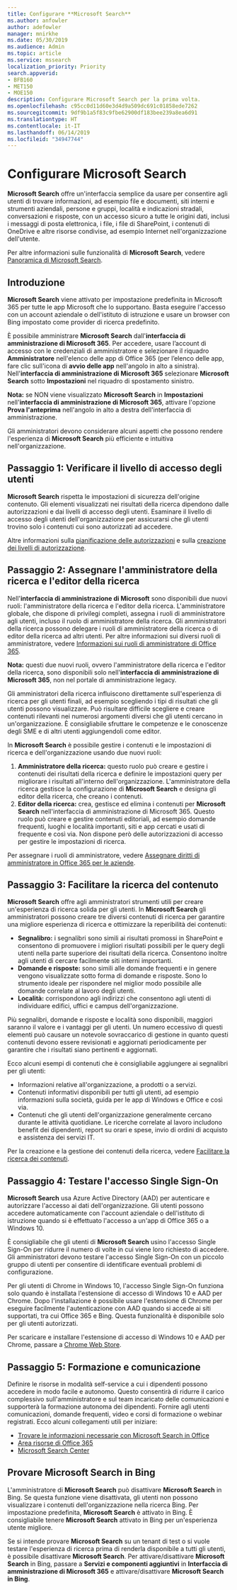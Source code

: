 ```yaml
---
title: Configurare **Microsoft Search**
ms.author: anfowler
author: adefowler
manager: mnirkhe
ms.date: 05/30/2019
ms.audience: Admin
ms.topic: article
ms.service: mssearch
localization_priority: Priority
search.appverid:
- BFB160
- MET150
- MOE150
description: Configurare Microsoft Search per la prima volta.
ms.openlocfilehash: c95cc0d11d60e3d4d9a509dc691c01858ede7262
ms.sourcegitcommit: 9df9b1a5f83c9fbe62900df183bee239a8ea6d91
ms.translationtype: HT
ms.contentlocale: it-IT
ms.lasthandoff: 06/14/2019
ms.locfileid: "34947744"
---
```

# <a name="set-up-microsoft-search"></a>Configurare Microsoft Search

**Microsoft Search** offre un'interfaccia semplice da usare per consentire agli utenti di trovare informazioni, ad esempio file e documenti, siti interni e strumenti aziendali, persone e gruppi, località e indicazioni stradali, conversazioni e risposte, con un accesso sicuro a tutte le origini dati, inclusi i messaggi di posta elettronica, i file, i file di SharePoint, i contenuti di OneDrive e altre risorse condivise, ad esempio Internet nell'organizzazione dell'utente.

Per altre informazioni sulle funzionalità di **Microsoft Search**, vedere [Panoramica di Microsoft Search](overview-microsoft-search.md).

## <a name="get-started"></a>Introduzione

**Microsoft Search** viene attivato per impostazione predefinita in Microsoft 365 per tutte le app Microsoft che lo supportano. Basta eseguire l'accesso con un account aziendale o dell'istituto di istruzione e usare un browser con Bing impostato come provider di ricerca predefinito.

È possibile amministrare **Microsoft Search** dall'**interfaccia di amministrazione di Microsoft 365**. Per accedere, usare l’account di accesso con le credenziali di amministratore e selezionare il riquadro **Amministratore** nell'elenco delle app di Office 365 (per l’elenco delle app, fare clic sull'icona di **avvio delle app** nell'angolo in alto a sinistra). Nell'**interfaccia di amministrazione di Microsoft 365** selezionare **Microsoft Search** sotto **Impostazioni** nel riquadro di spostamento sinistro. 

**Nota:** se NON viene visualizzato **Microsoft Search** in **Impostazioni** nell'**interfaccia di amministrazione di Microsoft 365**, attivare l'opzione **Prova l'anteprima** nell'angolo in alto a destra dell'interfaccia di amministrazione. 

Gli amministratori devono considerare alcuni aspetti che possono rendere l'esperienza di **Microsoft Search** più efficiente e intuitiva nell'organizzazione.

## <a name="step-1-check-access-level-of-your-users"></a>Passaggio 1: Verificare il livello di accesso degli utenti

**Microsoft Search** rispetta le impostazioni di sicurezza dell'origine contenuto. Gli elementi visualizzati nei risultati della ricerca dipendono dalle autorizzazioni e dai livelli di accesso degli utenti. Esaminare il livello di accesso degli utenti dell'organizzazione per assicurarsi che gli utenti trovino solo i contenuti cui sono autorizzati ad accedere.

Altre informazioni sulla [pianificazione delle autorizzazioni](https://docs.microsoft.com/it-IT/sharepoint/plan-your-permissions-strategy) e sulla [creazione dei livelli di autorizzazione](https://docs.microsoft.com/it-IT/sharepoint/how-to-create-and-edit-permission-levels).

## <a name="step-2-assign-search-admin-and-search-editor"></a>Passaggio 2: Assegnare l'amministratore della ricerca e l'editor della ricerca

Nell'**interfaccia di amministrazione di Microsoft** sono disponibili due nuovi ruoli: l'amministratore della ricerca e l'editor della ricerca.  L'amministratore globale, che dispone di privilegi completi, assegna i ruoli di amministratore agli utenti, incluso il ruolo di amministratore della ricerca. Gli amministratori della ricerca possono delegare i ruoli di amministratore della ricerca o di editor della ricerca ad altri utenti. Per altre informazioni sui diversi ruoli di amministratore, vedere [Informazioni sui ruoli di amministratore di Office 365](https://docs.microsoft.com/office365/admin/add-users/about-admin-roles?view=o365-worldwide).

**Nota:** questi due nuovi ruoli, ovvero l'amministratore della ricerca e l'editor della ricerca, sono disponibili solo nell'**interfaccia di amministrazione di Microsoft 365**, non nel portale di amministrazione legacy. 

Gli amministratori della ricerca influiscono direttamente sull'esperienza di ricerca per gli utenti finali, ad esempio scegliendo i tipi di risultati che gli utenti possono visualizzare. Può risultare difficile scegliere e creare contenuti rilevanti nei numerosi argomenti diversi che gli utenti cercano in un'organizzazione. È consigliabile sfruttare le competenze e le conoscenze degli SME e di altri utenti aggiungendoli come editor. 

In **Microsoft Search** è possibile gestire i contenuti e le impostazioni di ricerca e dell'organizzazione usando due nuovi ruoli:
1. **Amministratore della ricerca:** questo ruolo può creare e gestire i contenuti dei risultati della ricerca e definire le impostazioni query per migliorare i risultati all'interno dell'organizzazione. L'amministratore della ricerca gestisce la configurazione di **Microsoft Search** e designa gli editor della ricerca, che creano i contenuti.
2. **Editor della ricerca:** crea, gestisce ed elimina i contenuti per **Microsoft Search** nell'interfaccia di amministrazione di Microsoft 365. Questo ruolo può creare e gestire contenuti editoriali, ad esempio domande frequenti, luoghi e località importanti, siti e app cercati e usati di frequente e così via. Non dispone però delle autorizzazioni di accesso per gestire le impostazioni di ricerca.

Per assegnare i ruoli di amministratore, vedere [Assegnare diritti di amministratore in Office 365 per le aziende](https://docs.microsoft.com/it-IT/office365/admin/add-users/assign-admin-roles?view=o365-worldwide).

## <a name="step-3-make-content-easy-to-find"></a>Passaggio 3: Facilitare la ricerca del contenuto 

**Microsoft Search** offre agli amministratori strumenti utili per creare un'esperienza di ricerca solida per gli utenti. In **Microsoft Search** gli amministratori possono creare tre diversi contenuti di ricerca per garantire una migliore esperienza di ricerca e ottimizzare la reperibilità dei contenuti:
- **Segnalibro:** i segnalibri sono simili ai risultati promossi in SharePoint e consentono di promuovere i migliori risultati possibili per le query degli utenti nella parte superiore dei risultati della ricerca. Consentono inoltre agli utenti di cercare facilmente siti interni importanti. 
- **Domande e risposte:** sono simili alle domande frequenti e in genere vengono visualizzate sotto forma di domande e risposte. Sono lo strumento ideale per rispondere nel miglior modo possibile alle domande correlate al lavoro degli utenti.
- **Località:** corrispondono agli indirizzi che consentono agli utenti di individuare edifici, uffici e campus dell'organizzazione. 

Più segnalibri, domande e risposte e località sono disponibili, maggiori saranno il valore e i vantaggi per gli utenti. Un numero eccessivo di questi elementi può causare un notevole sovraccarico di gestione in quanto questi contenuti devono essere revisionati e aggiornati periodicamente per garantire che i risultati siano pertinenti e aggiornati.

Ecco alcuni esempi di contenuti che è consigliabile aggiungere ai segnalibri per gli utenti:
- Informazioni relative all'organizzazione, a prodotti o a servizi.
- Contenuti informativi disponibili per tutti gli utenti, ad esempio informazioni sulla società, guida per le app di Windows e Office e così via. 
- Contenuti che gli utenti dell'organizzazione generalmente cercano durante le attività quotidiane. Le ricerche correlate al lavoro includono benefit dei dipendenti, report su orari e spese, invio di ordini di acquisto e assistenza dei servizi IT. 

Per la creazione e la gestione dei contenuti della ricerca, vedere [Facilitare la ricerca dei contenuti](make-content-easy-to-find.md).

## <a name="step-4-test-single-sign-on"></a>Passaggio 4: Testare l'accesso Single Sign-On
**Microsoft Search** usa Azure Active Directory (AAD) per autenticare e autorizzare l'accesso ai dati dell'organizzazione.  Gli utenti possono accedere automaticamente con l'account aziendale o dell'istituto di istruzione quando si è effettuato l'accesso a un'app di Office 365 o a Windows 10.

È consigliabile che gli utenti di **Microsoft Search** usino l'accesso Single Sign-On per ridurre il numero di volte in cui viene loro richiesto di accedere. Gli amministratori devono testare l'accesso Single Sign-On con un piccolo gruppo di utenti per consentire di identificare eventuali problemi di configurazione. 

Per gli utenti di Chrome in Windows 10, l'accesso Single Sign-On funziona solo quando è installata l'estensione di accesso di Windows 10 e AAD per Chrome. Dopo l'installazione è possibile usare l'estensione di Chrome per eseguire facilmente l'autenticazione con AAD quando si accede ai siti supportati, tra cui Office 365 e Bing. Questa funzionalità è disponibile solo per gli utenti autorizzati. 

Per scaricare e installare l'estensione di accesso di Windows 10 e AAD per Chrome, passare a [Chrome Web Store](https://go.microsoft.com/fwlink/?linkid=2090961).

## <a name="step-5-training-and-communication"></a>Passaggio 5: Formazione e comunicazione
Definire le risorse in modalità self-service a cui i dipendenti possono accedere in modo facile e autonomo. Questo consentirà di ridurre il carico complessivo sull'amministratore e sul team incaricato delle comunicazioni e supporterà la formazione autonoma dei dipendenti. Fornire agli utenti comunicazioni, domande frequenti, video e corsi di formazione o webinar registrati. Ecco alcuni collegamenti utili per iniziare:
- [Trovare le informazioni necessarie con Microsoft Search in Office](https://support.office.com/article/find-what-you-need-with-microsoft-search-in-office-2457d4d8-48a8-4ad4-ab89-5a0657aa8446?ui=en-US&rs=en-US&ad=US)
- [Area risorse di Office 365](https://support.office.com/office-training-center)
- 
  [Microsoft Search Center](https://support.office.com/it-IT/article/-working-title-microsoft-search-center-b8bf5a2c-7515-40a9-9a6a-b8ed382c86bc?ui=en-US&rs=en-US&ad=US)

## <a name="trying-out-microsoft-search-in-bing"></a>Provare **Microsoft Search** in Bing 
L'amministratore di **Microsoft Search** può disattivare **Microsoft Search** in Bing. Se questa funzione viene disattivata, gli utenti non possono visualizzare i contenuti dell'organizzazione nella ricerca Bing. Per impostazione predefinita, **Microsoft Search** è attivato in Bing. È consigliabile tenere **Microsoft Search** attivato in Bing per un'esperienza utente migliore. 

Se si intende provare **Microsoft Search** su un tenant di test o si vuole testare l'esperienza di ricerca prima di renderla disponibile a tutti gli utenti, è possibile disattivare **Microsoft Search**.
Per attivare/disattivare **Microsoft Search** in Bing, passare a **Servizi e componenti aggiuntivi** in **Interfaccia di amministrazione di Microsoft 365** e attivare/disattivare **Microsoft Search in Bing**.
